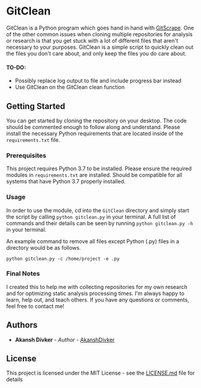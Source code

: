 # GitClean

GitClean is a Python program which goes hand in hand with [GitScrape](https://github.com/AkanshDivker/GitScrape). One of the other common issues when cloning multiple repositories for analysis or research is that you get stuck with a lot of different files that aren't necessary to your purposes. GitClean is a simple script to quickly clean out the files you don't care about, and only keep the files you do care about. 

#### TO-DO:
- Possibly replace log output to file and include progress bar instead
- Use GitClean on the GitClean clean function

## Getting Started

You can get started by cloning the repository on your desktop. The code should be commented enough to follow along and understand. Please install the necessary Python requirements that are located inside of the `requirements.txt` file.

### Prerequisites

This project requires Python 3.7 to be installed. Please ensure the required modules in `requirements.txt` are installed. Should be compatible for all systems that have Python 3.7 properly installed.

### Usage
In order to use the module, cd into the `GitClean` directory and simply start the script by calling `python gitclean.py` in your terminal. A full list of commands and their details can be seen by running `python gitclean.py -h` in your terminal.

An example command to remove all files except Python (.py) files in a directory would be as follows.

```
python gitclean.py -c /home/project -e .py
```

### Final Notes

I created this to help me with collecting repositories for my own research and for optimizing static analysis processing times. I'm always happy to learn, help out, and teach others. If you have any questions or comments, feel free to contact me!

## Authors

* **Akansh Divker** - *Author* - [AkanshDivker](https://github.com/AkanshDivker)

## License

This project is licensed under the MIT License - see the [LICENSE.md](LICENSE.md) file for details
